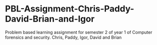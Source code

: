 # PBL-Assignment-Chris-Paddy-David-Brian-and-Igor
Problem based learning assignment for semester 2 of year 1 of Computer forensics and security. Chris, Paddy, Igor, David and Brian

